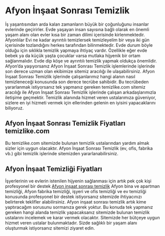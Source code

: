 # Afyon İnşaat Sonrası Temizlik
İş yaşantısından arda kalan zamanların büyük bir çoğunluğunu insanlar evlerinde geçirirler. Evde yaşayan insan sayısına bağlı olarak en önemli yaşam alanı olan evler kısa bir zaman dilimi içerisinde kirlenmektedir. Afyonlılar Evi ne kadar ayrıntılı temizlersek temizleyelim bir veya iki gün içerisinde tozlandığını herkes tarafından bilinmektedir. Evde durum böyle olduğu için sıklıkla temizlik yapmaya ihtiyaç vardır. Özellikle eğer evde bebek ya da küçük yaşta çocuklar varsa mutlaka hijyenik bir ortam sağlanmalıdır. Evde dip köşe ve ayrıntılı temizlik yapmak oldukça önemlidir. Afyon’da yaşıyorsanız Afyon İnşaat Sonrası Temizlik işlemlerinde işlerinde son derece uzman olan ekibimize sitemiz aracılığı ile ulaşabilirsiniz. Afyon İnşaat Sonrası Temizlik işlerinde çalışanlarımız hangi alanın nasıl temizleneceği konusunda son derece tecrübe sahibidir. Bu tecrübeden yararlanmak istiyorsanız tek yapmanız gereken temizlike.com sitemiz aracılığı ile Afyon İnşaat Sonrası Temizlik işlerinde çalışan arkadaşlarımızla iletişime geçmektir. Temizlik alanında hizmet veren ustalarımıza güveniyor, sizlere en iyi hizmeti vermek için ellerinden gelenin en iyisini yapacaklarını biliyoruz.

## Afyon İnşaat Sonrası Temizlik Fiyatları temizlike.com

Bu temizlike.com sitemizde bulunan temizlik ustalarından yardım almak sizler için uygun olacaktır. Afyon İnşaat Sonrası Temizlik (ev, ofis, fabrika vb.) gibi temizlik işlerinde sitemizden yararlanabilirsiniz.

## Afyon İnşaat Temizliği Fiyatları

İşyerlerinin ve evlerin istenilen hijyenin sağlanması için artık pek çok kişi profesyonel bir destek [Afyon inşaat sonrası temizlik](https://www.temizlike.com/afyon/) Afyon bina ve apartman temizliği, Afyon fabrika temizliği, işyeri ve ofis temizliği ve ev temizliği konusunda profesyonel bir destek istiyorsanız sitemizde ihtiyacınızı belirterek teklifler alabilirsiniz. Afyon inşaat sonrası temizlik artık kime yaptıracağım sorusunu sormanıza gerek yoktur. Bu konuda tek yapmanız gereken hangi alanda temizlik yapacaksanız sitemizde bulunan temizlik ustalarını incelemek ve karar vermek olacaktır. Sitemizde her bütçeye uygun hizmet veren ustalar bulunmaktadır. Sizde sağlıklı bir yaşam alanı oluşturmak istiyorsanız sitemizi ziyaret edin.

